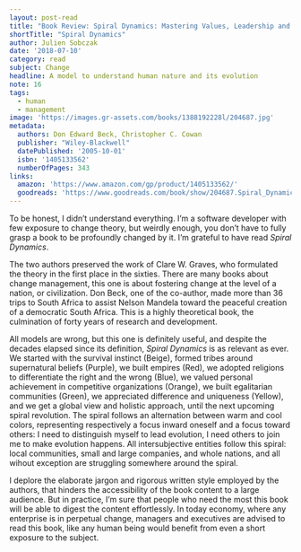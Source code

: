 ```yaml
---
layout: post-read
title: "Book Review: Spiral Dynamics: Mastering Values, Leadership and Change"
shortTitle: "Spiral Dynamics"
author: Julien Sobczak
date: '2018-07-10'
category: read
subject: Change
headline: A model to understand human nature and its evolution
note: 16
tags:
  - human
  - management
image: 'https://images.gr-assets.com/books/1388192228l/204687.jpg'
metadata:
  authors: Don Edward Beck, Christopher C. Cowan
  publisher: "Wiley-Blackwell"
  datePublished: '2005-10-01'
  isbn: '1405133562'
  numberOfPages: 343
links:
  amazon: 'https://www.amazon.com/gp/product/1405133562/'
  goodreads: 'https://www.goodreads.com/book/show/204687.Spiral_Dynamics'
---
```


To be honest, I didn’t understand everything. I’m a software developer with few exposure to change theory, but weirdly enough, you don’t have to fully grasp a book to be profoundly changed by it. I’m grateful to have read *Spiral Dynamics*.

The two authors preserved the work of Clare W. Graves, who formulated the theory in the first place in the sixties. There are many books about change management, this one is about fostering change at the level of a nation, or civilization. Don Beck, one of the co-author, made more than 36 trips to South Africa to assist Nelson Mandela toward the peaceful creation of a democratic South Africa. This is a highly theoretical book, the culmination of forty years of research and development.

All models are wrong, but this one is definitely useful, and despite the decades elapsed since its definition, *Spiral Dynamics* is as relevant as ever. We started with the survival instinct (Beige), formed tribes around supernatural beliefs (Purple), we built empires (Red), we adopted religions to differentiate the right and the wrong (Blue), we valued personal achievement in competitive organizations (Orange), we built egalitarian communities (Green), we appreciated difference and uniqueness (Yellow), and we get a global view and holistic approach, until the next upcoming spiral revolution. The spiral follows an alternation between warm and cool colors, representing respectively a focus inward oneself and a focus toward others: I need to distinguish myself to lead evolution, I need others to join me to make evolution happens. All intersubjective entities follow this spiral: local communities, small and large companies, and whole nations, and all wihout exception are struggling somewhere around the spiral.

I deplore the elaborate jargon and rigorous written style employed by the authors, that hinders the accessibility of the book content to a large audience. But in practice, I’m sure that people who need the most this book will be able to digest the content effortlessly. In today economy, where any enterprise is in perpetual change, managers and executives are advised to read this book, like any human being would benefit from even a short exposure to the subject.


